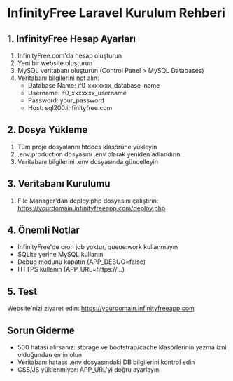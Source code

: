 # InfinityFree Laravel Kurulum Rehberi

## 1. InfinityFree Hesap Ayarları

1. InfinityFree.com'da hesap oluşturun
2. Yeni bir website oluşturun
3. MySQL veritabanı oluşturun (Control Panel > MySQL Databases)
4. Veritabanı bilgilerini not alın:
   - Database Name: if0_xxxxxxx_database_name
   - Username: if0_xxxxxxx_username
   - Password: your_password
   - Host: sql200.infinityfree.com

## 2. Dosya Yükleme

1. Tüm proje dosyalarını htdocs klasörüne yükleyin
2. .env.production dosyasını .env olarak yeniden adlandırın
3. Veritabanı bilgilerini .env dosyasında güncelleyin

## 3. Veritabanı Kurulumu

1. File Manager'dan deploy.php dosyasını çalıştırın:
   https://yourdomain.infinityfreeapp.com/deploy.php

## 4. Önemli Notlar

- InfinityFree'de cron job yoktur, queue:work kullanmayın
- SQLite yerine MySQL kullanın
- Debug modunu kapatın (APP_DEBUG=false)
- HTTPS kullanın (APP_URL=https://...)

## 5. Test

Website'nizi ziyaret edin: https://yourdomain.infinityfreeapp.com

## Sorun Giderme

- 500 hatası alırsanız: storage ve bootstrap/cache klasörlerinin yazma izni olduğundan emin olun
- Veritabanı hatası: .env dosyasındaki DB bilgilerini kontrol edin
- CSS/JS yüklenmiyor: APP_URL'yi doğru ayarlayın